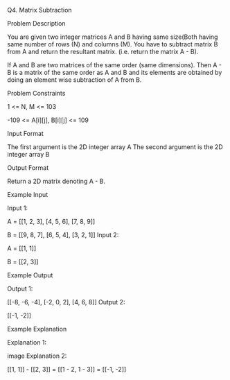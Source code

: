 Q4. Matrix Subtraction

Problem Description

You are given two integer matrices A and B having same size(Both having same number of rows (N) and columns (M). You have to subtract matrix B from A and return the resultant matrix. (i.e. return the matrix A - B).

If A and B are two matrices of the same order (same dimensions). Then A - B is a matrix of the same order as A and B and its elements are obtained by doing an element wise subtraction of A from B.






Problem Constraints

1 <= N, M <= 103



-109 <= A[i][j], B[i][j] <= 109








Input Format

The first argument is the 2D integer array A
The second argument is the 2D integer array B




Output Format

Return a 2D matrix denoting A - B.



Example Input

Input 1:





A =  [[1, 2, 3],
[4, 5, 6],
[7, 8, 9]]

B =  [[9, 8, 7],
[6, 5, 4],
[3, 2, 1]]
Input 2:

A = [[1, 1]]

B = [[2, 3]]






Example Output

Output 1:





[[-8, -6, -4],
[-2, 0, 2],
[4, 6, 8]]
Output 2:

[[-1, -2]]






Example Explanation

Explanation 1:





image
Explanation 2:

[[1, 1]] - [[2, 3]] = [[1 - 2, 1 - 3]] = [[-1, -2]]





